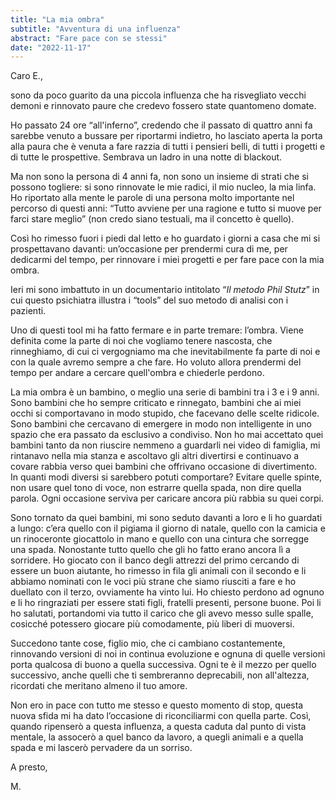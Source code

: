 ```yaml
---
title: "La mia ombra"
subtitle: "Avventura di una influenza"
abstract: "Fare pace con se stessi"
date: "2022-11-17"
---
```


Caro E.,

sono da poco guarito da una piccola influenza che ha risvegliato vecchi demoni e rinnovato paure che credevo fossero state quantomeno domate.

Ho passato 24 ore “all'inferno”, credendo che il passato di quattro anni fa sarebbe venuto a bussare per riportarmi indietro, ho lasciato aperta la porta alla paura che è venuta a fare razzia di tutti i pensieri belli, di tutti i progetti e di tutte le prospettive. Sembrava un ladro in una notte di blackout.

Ma non sono la persona di 4 anni fa, non sono un insieme di strati che si possono togliere: si sono rinnovate le mie radici, il mio nucleo, la mia linfa. Ho riportato alla mente le parole di una persona molto importante nel percorso di questi anni: “Tutto avviene per una ragione e tutto si muove per farci stare meglio” (non credo siano testuali, ma il concetto è quello).

Così ho rimesso fuori i piedi dal letto e ho guardato i giorni a casa che mi si prospettavano davanti: un’occasione per prendermi cura di me, per dedicarmi del tempo, per rinnovare i miei progetti e per fare pace con la mia ombra.

Ieri mi sono imbattuto in un documentario intitolato “*Il metodo Phil Stutz*” in cui questo psichiatra illustra i “tools” del suo metodo di analisi con i pazienti.

Uno di questi tool mi ha fatto fermare e in parte tremare: l’ombra. Viene definita come la parte di noi che vogliamo tenere nascosta, che rinneghiamo, di cui ci vergogniamo ma che inevitabilmente fa parte di noi e con la quale avremo sempre a che fare. Ho voluto allora prendermi del tempo per andare a cercare quell'ombra e chiederle perdono.

La mia ombra è un bambino, o meglio una serie di bambini tra i 3 e i 9 anni. Sono bambini che ho sempre criticato e rinnegato, bambini che ai miei occhi si comportavano in modo stupido, che facevano delle scelte ridicole. Sono bambini che cercavano di emergere in modo non intelligente in uno spazio che era passato da esclusivo a condiviso. Non ho mai accettato quei bambini tanto da non riuscire nemmeno a guardarli nei video di famiglia, mi rintanavo nella mia stanza e ascoltavo gli altri divertirsi e continuavo a covare rabbia verso quei bambini che offrivano occasione di divertimento. In quanti modi diversi si sarebbero potuti comportare? Evitare quelle spinte, non usare quel tono di voce, non estrarre quella spada, non dire quella parola. Ogni occasione serviva per caricare ancora più rabbia su quei corpi.

Sono tornato da quei bambini, mi sono seduto davanti a loro e li ho guardati a lungo: c’era quello con il pigiama il giorno di natale, quello con la camicia e un rinoceronte giocattolo in mano e quello con una cintura che sorregge una spada. Nonostante tutto quello che gli ho fatto erano ancora lì a sorridere. Ho giocato con il banco degli attrezzi del primo cercando di essere un buon aiutante, ho rimesso in fila gli animali con il secondo e li abbiamo nominati con le voci più strane che siamo riusciti a fare e ho duellato con il terzo, ovviamente ha vinto lui. Ho chiesto perdono ad ognuno e li ho ringraziati per essere stati figli, fratelli presenti, persone buone. Poi li ho salutati, portandomi via tutto il carico che gli avevo messo sulle spalle, cosicché potessero giocare più comodamente, più liberi di muoversi.

Succedono tante cose, figlio mio, che ci cambiano costantemente, rinnovando versioni di noi in continua evoluzione e ognuna di quelle versioni porta qualcosa di buono a quella successiva. Ogni te è il mezzo per quello successivo, anche quelli che ti sembreranno deprecabili, non all'altezza, ricordati che meritano almeno il tuo amore.

Non ero in pace con tutto me stesso e questo momento di stop, questa nuova sfida mi ha dato l’occasione di riconciliarmi con quella parte. Così, quando ripenserò a questa influenza, a questa caduta dal punto di vista mentale, la assocerò a quel banco da lavoro, a quegli animali e a quella spada e mi lascerò pervadere da un sorriso.

A presto,

M.
